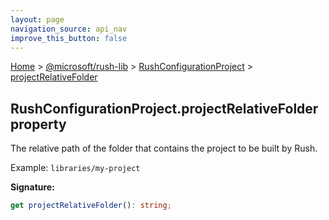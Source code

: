 ```yaml
---
layout: page
navigation_source: api_nav
improve_this_button: false
---
```



[Home](./index.md) &gt; [@microsoft/rush-lib](./rush-lib.md) &gt; [RushConfigurationProject](./rush-lib.rushconfigurationproject.md) &gt; [projectRelativeFolder](./rush-lib.rushconfigurationproject.projectrelativefolder.md)

## RushConfigurationProject.projectRelativeFolder property

The relative path of the folder that contains the project to be built by Rush.

Example: `libraries/my-project`

<b>Signature:</b>

```typescript
get projectRelativeFolder(): string;
```
